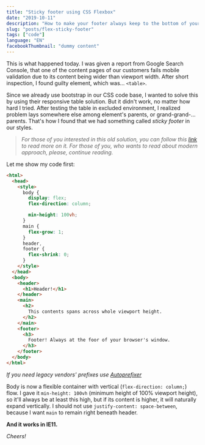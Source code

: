 ```yaml
---
title: "Sticky footer using CSS Flexbox"
date: "2019-10-11"
description: "How to make your footer always keep to the bottom of your page, even when the rest of the content is shorter than view port?"
slug: "posts/flex-sticky-footer"
tags: ["code"]
language: "EN"
facebookThumbnail: "dummy content"
---
```


This is what happened today. I was given a report from Google Search Console, that one of the content pages of our customers fails mobile validation due to its content being wider than viewport width. After short inspection, I found guilty element, which was... `<table>`.

Since we already use bootstrap in our CSS code base, I wanted to solve this by using their responsive table solution. But it didn't work, no matter how hard I tried. After testing the table in excluded environment, I realized problem lays somewhere else among element's parents, or grand-grand-... parents. That's how I found that we had something called _sticky footer_ in our styles.

> _For those of you interested in this old solution, you can follow this [link](https://pixelsvsbytes.com/2011/09/sticky-css-footers-the-flexible-way/) to read more on it. For those of you, who wants to read about modern approach, please, continue reading._

Let me show my code first:

```html
<html>
  <head>
    <style>
      body {
        display: flex;
        flex-direction: column;

        min-height: 100vh;
      }
      main {
        flex-grow: 1;
      }
      header,
      footer {
        flex-shrink: 0;
      }
    </style>
  </head>
  <body>
    <header>
      <h1>Header!</h1>
    </header>
    <main>
      <h2>
        This contents spans across whole viewport height.
      </h2>
    </main>
    <footer>
      <h3>
        Footer! Always at the foor of your browser's window.
      </h3>
    </footer>
  </body>
</html>
```

_If you need legacy vendors' prefixes use [Autoprefixer](https://autoprefixer.github.io)_

Body is now a flexible container with vertical (`flex-direction: column;`) flow. I gave it `min-height: 100vh` (minimum height of 100% viewport height), so it'll always be at least this high, but if its content is higher, it will naturally expand vertically. I should not use `justify-content: space-between`, because I want `main` to remain right beneath header.

**And it works in IE11.**

_Cheers!_
